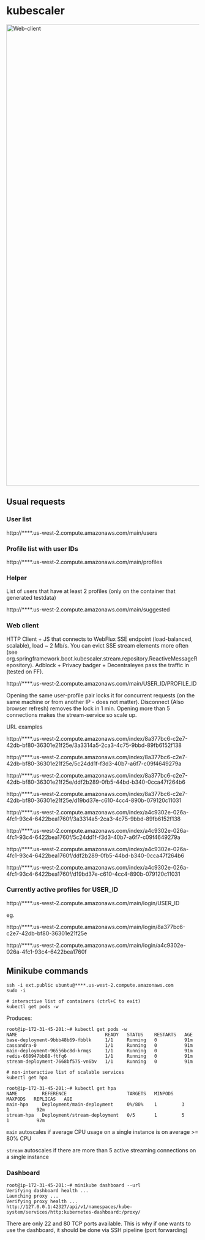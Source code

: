 # kubescaler

<img width="1204" alt="Web-client" src="https://user-images.githubusercontent.com/17854317/60402280-1ae31480-9b96-11e9-81aa-5300831f0656.png">

## Usual requests

### User list
http://****.us-west-2.compute.amazonaws.com/main/users

### Profile list with user IDs
http://****.us-west-2.compute.amazonaws.com/main/profiles

### Helper
List of users that have at least 2 profiles (only on the container that generated testdata)

http://****.us-west-2.compute.amazonaws.com/main/suggested

### Web client
HTTP Client + JS that connects to WebFlux SSE endpoint (load-balanced, scalable), load ~ 2 Mb/s. You can evict SSE stream elements more often (see org.springframework.boot.kubescaler.stream.repository.ReactiveMessageRepository). Adblock + Privacy badger + Decentraleyes pass the traffic in (tested on FF).

http://****.us-west-2.compute.amazonaws.com/main/USER_ID/PROFILE_ID

Opening the same user-profile pair locks it for concurrent requests (on the same machine or from another IP - does not matter). Disconnect (Also browser refresh) removes the lock in 1 min. Opening more than 5 connections makes the stream-service so scale up.

URL examples

http://****.us-west-2.compute.amazonaws.com/index/8a377bc6-c2e7-42db-bf80-36301e21f25e/3a3314a5-2ca3-4c75-9bbd-89fb6152f138

http://****.us-west-2.compute.amazonaws.com/index/8a377bc6-c2e7-42db-bf80-36301e21f25e/5c24dd1f-f3d3-40b7-a6f7-c09f4649279a

http://****.us-west-2.compute.amazonaws.com/index/8a377bc6-c2e7-42db-bf80-36301e21f25e/ddf2b289-0fb5-44bd-b340-0cca47f264b6

http://****.us-west-2.compute.amazonaws.com/index/8a377bc6-c2e7-42db-bf80-36301e21f25e/d19bd37e-c610-4cc4-890b-079120c11031


http://****.us-west-2.compute.amazonaws.com/index/a4c9302e-026a-4fc1-93c4-6422bea1760f/3a3314a5-2ca3-4c75-9bbd-89fb6152f138

http://****.us-west-2.compute.amazonaws.com/index/a4c9302e-026a-4fc1-93c4-6422bea1760f/5c24dd1f-f3d3-40b7-a6f7-c09f4649279a

http://****.us-west-2.compute.amazonaws.com/index/a4c9302e-026a-4fc1-93c4-6422bea1760f/ddf2b289-0fb5-44bd-b340-0cca47f264b6

http://****.us-west-2.compute.amazonaws.com/index/a4c9302e-026a-4fc1-93c4-6422bea1760f/d19bd37e-c610-4cc4-890b-079120c11031

### Currently active profiles for USER_ID
http://****.us-west-2.compute.amazonaws.com/main/login/USER_ID

eg.

http://****.us-west-2.compute.amazonaws.com/main/login/8a377bc6-c2e7-42db-bf80-36301e21f25e

http://****.us-west-2.compute.amazonaws.com/main/login/a4c9302e-026a-4fc1-93c4-6422bea1760f

## Minikube commands

```
ssh -i ext.public ubuntu@****.us-west-2.compute.amazonaws.com
sudo -i

# interactive list of containers (ctrl+C to exit)
kubectl get pods -w
```
Produces:
```
root@ip-172-31-45-201:~# kubectl get pods -w
NAME                                READY   STATUS    RESTARTS   AGE
base-deployment-9bbb48b69-fbblk     1/1     Running   0          91m
cassandra-0                         1/1     Running   0          91m
main-deployment-96556bc8d-krmqs     1/1     Running   0          91m
redis-668947bb88-ftfq6              1/1     Running   0          91m
stream-deployment-7668bf575-vn6bv   1/1     Running   0          91m
```

```
# non-interactive list of scalable services
kubectl get hpa
```
```
root@ip-172-31-45-201:~# kubectl get hpa
NAME         REFERENCE                      TARGETS   MINPODS   MAXPODS   REPLICAS   AGE
main-hpa     Deployment/main-deployment     0%/80%    1         3         1          92m
stream-hpa   Deployment/stream-deployment   0/5       1         5         1          92m
```
`main` autoscales if average CPU usage on a single instance is on average >= 80% CPU

`stream` autoscales if there are more than 5 active streaming connections on a single instance

### Dashboard
```
root@ip-172-31-45-201:~# minikube dashboard --url
Verifying dashboard health ...
Launching proxy ...
Verifying proxy health ...
http://127.0.0.1:42327/api/v1/namespaces/kube-system/services/http:kubernetes-dashboard:/proxy/
```
There are only 22 and 80 TCP ports available. This is why if one wants to use the dashboard, it should be done via SSH pipeline (port forwarding)